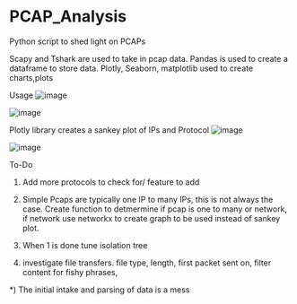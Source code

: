 # PCAP_Analysis
Python script to shed light on PCAPs


Scapy and Tshark are used to take in pcap data.
Pandas is used to create a dataframe to store data.
Plotly, Seaborn, matplotlib used to create charts,plots

Usage
![image](https://user-images.githubusercontent.com/50979196/211068084-d0dadf2c-7b13-4c4a-be09-f5e269d5add6.png)


![image](https://user-images.githubusercontent.com/50979196/211065999-9ca360cf-ef54-41e7-95c3-b7d60480b776.png)

Plotly library creates a sankey plot of IPs and Protocol
![image](https://user-images.githubusercontent.com/50979196/211066047-9da1921d-18f6-4fbf-9014-f458fbe1a825.png)


![image](https://user-images.githubusercontent.com/50979196/211066117-66fe4247-a399-429f-9ea5-e8e960366b85.png)

To-Do

1) Add more protocols to check for/ feature to add

2) Simple Pcaps are typically one IP to many IPs, this is not always the case. Create function to detmermine if pcap is one to many or network, if network use networkx to create graph to be used instead of sankey plot.

3) When 1 is done tune isolation tree

4) investigate file transfers. file type, length, first packet sent on, filter content for fishy phrases,  

*) The initial intake and parsing of data is a mess 
